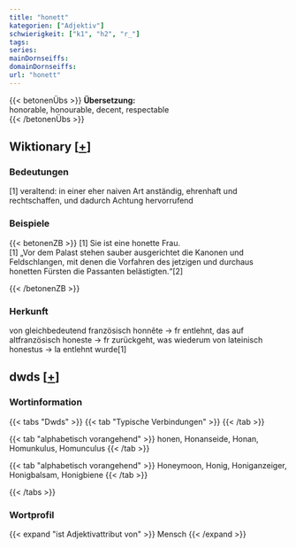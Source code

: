 ```yaml
---
title: "honett"
kategorien: ["Adjektiv"]
schwierigkeit: ["k1", "h2", "r_"]
tags:
series:
mainDornseiffs:
domainDornseiffs:
url: "honett"
---
```


{{< betonenÜbs >}}
**Übersetzung:**  
honorable, honourable, decent, respectable  
{{< /betonenÜbs >}}

## Wiktionary [[+](https://de.wiktionary.org/wiki/honett)]

### Bedeutungen
[1] veraltend: in einer eher naiven Art anständig, ehrenhaft und rechtschaffen, und dadurch Achtung hervorrufend  

### Beispiele
{{< betonenZB >}}
[1] Sie ist eine honette Frau.  
[1] „Vor dem Palast stehen sauber ausgerichtet die Kanonen und Feldschlangen, mit denen die Vorfahren des jetzigen und durchaus honetten Fürsten die Passanten belästigten.“[2]  

{{< /betonenZB >}}
### Herkunft
von gleichbedeutend französisch honnête → fr entlehnt, das auf altfranzösisch honeste → fr zurückgeht, was wiederum von lateinisch honestus → la entlehnt wurde[1]  



## dwds [[+](https://www.dwds.de/wb/honett)]

### Wortinformation
{{< tabs "Dwds" >}}
{{< tab "Typische Verbindungen" >}}
{{< /tab >}}

{{< tab "alphabetisch vorangehend" >}}
honen, Honanseide, Honan, Homunkulus, Homunculus
{{< /tab >}}

{{< tab "alphabetisch vorangehend" >}}
Honeymoon, Honig, Honiganzeiger, Honigbalsam, Honigbiene
{{< /tab >}}

{{< /tabs >}}

### Wortprofil
{{< expand "ist Adjektivattribut von" >}} Mensch {{< /expand >}}


